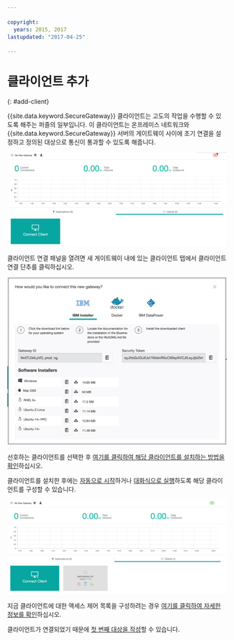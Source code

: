 ```yaml
---

copyright:
  years: 2015, 2017
lastupdated: "2017-04-25"

---
```


# 클라이언트 추가
{: #add-client}

{{site.data.keyword.SecureGateway}} 클라이언트는 고도의 작업을 수행할 수 있도록 해주는 퍼즐의 일부입니다.  이 클라이언트는 온프레미스 네트워크와 {{site.data.keyword.SecureGateway}} 서버의 게이트웨이 사이에 초기 연결을 설정하고 정의된 대상으로 통신이 통과할 수 있도록 해줍니다.

![새 게이트웨이](./images/newGateway.png?raw=true "새 게이트웨이")

클라이언트 연결 패널을 열려면 새 게이트웨이 내에 있는 클라이언트 탭에서 클라이언트 연결 단추를 클릭하십시오.

![클라이언트 연결](./images/connectClient.png?raw=true "클라이언트 연결")

선호하는 클라이언트를 선택한 후 [여기를 클릭하여 해당 클라이언트를 설치하는 방법을 확인](/docs/services/SecureGateway/securegateway_install.html)하십시오.

클라이언트를 설치한 후에는 [자동으로 시작](/docs/services/SecureGateway/securegateway_auto-start.html)하거나 [대화식으로 실행](/docs/services/SecureGateway/securegateway_interaction.html)하도록 해당 클라이언트를 구성할 수 있습니다.

![연결된 클라이언트](./images/connectedClient.png?raw=true "연결된 클라이언트")

지금 클라이언트에 대한 액세스 제어 목록을 구성하려는 경우 [여기를 클릭하여 자세한 정보를 확인](/docs/services/SecureGateway/securegateway_acl.html)하십시오.

클라이언트가 연결되었기 때문에 [첫 번째 대상을 작성](/docs/services/SecureGateway/securegateway_destination.html)할 수 있습니다.
